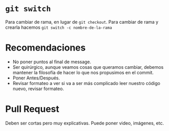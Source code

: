 
# `git switch` 
Para cambiar de rama, en lugar de `git checkout`.
Para cambiar de rama y crearla hacemos `git switch -c nombre-de-la-rama`

# Recomendaciones

- No poner puntos al final de message.
- Ser quirúrgico, aunque veamos cosas que queramos cambiar, debemos mantener la filosofía de hacer lo que nos propusimos en el commit.
- Poner Antes/Después.
- Revisar formateo a ver si va a ser más complicado leer nuestro código nuevo, revisar formateo.

# Pull Request

Deben ser cortas pero muy explicativas. Puede poner video, imágenes, etc.

